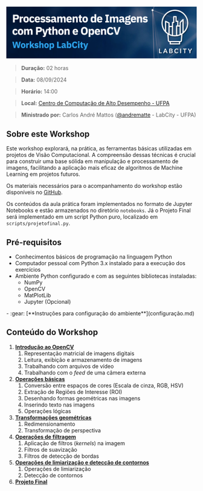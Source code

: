 ![logo](assets/banner.png)
> **Duração:** 02 horas

> **Data:** 08/09/2024

> **Horário:** 14:00

> **Local:** [Centro de Computação de Alto Desempenho - UFPA](https://maps.app.goo.gl/BkW6Ry8ZRGAkagEs5)

> **Ministrado por:** Carlos André Mattos ([@andrematte](https://github.com/andrematte) - LabCity - UFPA)

## Sobre este Workshop
Este workshop explorará, na prática, as ferramentas básicas utilizadas em projetos de Visão Computacional. A compreensão dessas técnicas é crucial para construir uma base sólida em manipulação e processamento de imagens, facilitando a aplicação mais eficaz de algoritmos de Machine Learning em projetos futuros.

Os materiais necessários para o acompanhamento do workshop estão disponíveis no [GitHub](https://github.com/andrematte/workshop-opencv). 

Os conteúdos da aula prática foram implementados no formato de Jupyter Notebooks e estão armazenados no diretório `notebooks`. Já o Projeto Final será implementado em um script Python puro, localizado em `scripts/projetofinal.py`.

## Pré-requisitos
- Conhecimentos básicos de programação na linguagem Python
- Computador pessoal com Python 3.x instalado para a execução dos exercícios
- Ambiente Python configurado e com as seguintes bibliotecas instaladas:
    - NumPy
    - OpenCV
    - MatPlotLib
    - Jupyter (Opcional)

<div class="grid cards" markdown>
- :gear: [**Instruções para configuração do ambiente**](configuração.md)
</div>

## Conteúdo do Workshop
1. [**Introdução ao OpenCV**](Conteúdo-do-Workshop/1-Introdução-ao-OpenCV.md)
      1. Representação matricial de imagens digitais
      2. Leitura, exibição e armazenamento de imagens
      3. Trabalhando com arquivos de vídeo
      4. Trabalhando com o *feed* de uma câmera externa
2. [**Operações básicas**](Conteúdo-do-Workshop/2-Operações-Básicas.md)
      1. Conversão entre espaços de cores (Escala de cinza, RGB, HSV)
      2. Extração de Regiões de Interesse (ROI)
      3. Desenhando formas geométricas nas imagens
      4. Inserindo texto nas imagens
      5. Operações lógicas
3. [**Transformações geométricas**](Conteúdo-do-Workshop/3-Transformações-Geométricas.md)
      1. Redimensionamento
      2. Transformação de perspectiva
4. [**Operações de filtragem**](Conteúdo-do-Workshop/4-Operações-de-Filtragem.md)
      1. Aplicação de filtros (*kernels*) na imagem
      2. Filtros de suavização
      3. Filtros de detecção de bordas
5. [**Operações de limiarização e detecção de contornos**](Conteúdo-do-Workshop/5-Operações-de-Limiarização-e-Detecção-de-Contornos.md)
      1. Operações de limiarização
      2. Detecção de contornos
6. [**Projeto Final**](Projeto-Final.md)

